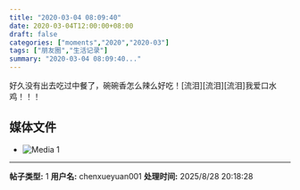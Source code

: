 ```yaml
---
title: "2020-03-04 08:09:40"
date: 2020-03-04T12:00:00+08:00
draft: false
categories: ["moments","2020","2020-03"]
tags: ["朋友圈","生活记录"]
summary: "2020-03-04 08:09:40..."
---
```


好久没有出去吃过中餐了，碗碗香怎么辣么好吃！[流泪][流泪][流泪]我爱口水鸡！！！

## 媒体文件

- ![Media 1](/Moments/photos/2020-03-04/202003040809400.jpg)

---

**帖子类型:** 1
**用户名:** chenxueyuan001
**处理时间:** 2025/8/28 20:18:28